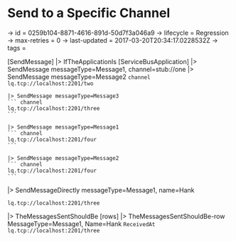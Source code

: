 # Send to a Specific Channel

-> id = 0259b104-8871-4616-891d-50d7f3a046a9
-> lifecycle = Regression
-> max-retries = 0
-> last-updated = 2017-03-20T20:34:17.0228532Z
-> tags = 

[SendMessage]
|> IfTheApplicationIs
    [ServiceBusApplication]
    |> SendMessage messageType=Message1, channel=stub://one
    |> SendMessage messageType=Message2
    ``` channel
    lq.tcp://localhost:2201/two
    ```

    |> SendMessage messageType=Message3
    ``` channel
    lq.tcp://localhost:2201/three
    ```

    |> SendMessage messageType=Message1
    ``` channel
    lq.tcp://localhost:2201/four
    ```

    |> SendMessage messageType=Message2
    ``` channel
    lq.tcp://localhost:2201/four
    ```


|> SendMessageDirectly messageType=Message1, name=Hank
``` address
lq.tcp://localhost:2201/three
```

|> TheMessagesSentShouldBe
    [rows]
    |> TheMessagesSentShouldBe-row MessageType=Message1, Name=Hank
    ``` ReceivedAt
    lq.tcp://localhost:2201/three
    ```


~~~
